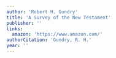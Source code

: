 ```yaml
---
author: 'Robert H. Gundry'
title: 'A Survey of the New Testament'
publisher: ''
links:
  amazon: 'https://www.amazon.com/'
authorCitation: 'Gundry, R. H.'
year: ''
---
```

